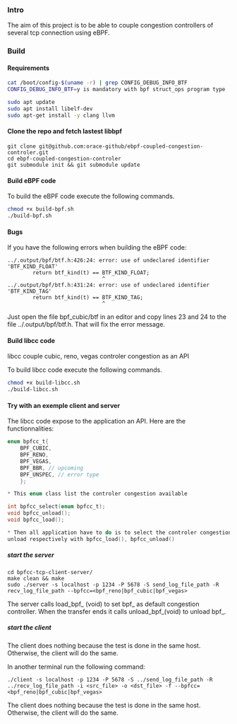 ### Intro

The aim of this project is to be able to couple congestion controllers of several tcp connection using eBPF. 

### Build

#### Requirements

```Bash
cat /boot/config-$(uname -r) | grep CONFIG_DEBUG_INFO_BTF
CONFIG_DEBUG_INFO_BTF=y is mandatory with bpf struct_ops program type

sudo apt update
sudo apt install libelf-dev
sudo apt-get install -y clang llvm  
```
#### Clone the repo and fetch lastest libbpf

```
git clone git@github.com:orace-github/ebpf-coupled-congestion-controler.git
cd ebpf-coupled-congestion-controler
git submodule init && git submodule update
```

#### Build eBPF code

To build the eBPF code execute the following commands.

```Bash
chmod +x build-bpf.sh
./build-bpf.sh
```

#### Bugs

If you have the following errors when building the eBPF code:

```
../.output/bpf/btf.h:426:24: error: use of undeclared identifier 'BTF_KIND_FLOAT'
        return btf_kind(t) == BTF_KIND_FLOAT;
                              ^
../.output/bpf/btf.h:431:24: error: use of undeclared identifier 'BTF_KIND_TAG'
        return btf_kind(t) == BTF_KIND_TAG;
                              ^

```

Just open the file bpf_cubic/btf in an editor and copy lines 23 and 24 to the file ../.output/bpf/btf.h. 
That will fix the error message.

#### Build libcc code

libcc couple cubic, reno, vegas controler congestion as an API

To build libcc code execute the following commands.

```Bash
chmod +x build-libcc.sh
./build-libcc.sh
```

#### Try with an exemple client and server

The libcc code expose to the application an API. Here are the functionnalities:

```C
enum bpfcc_t{
    BPF_CUBIC,
    BPF_RENO,
    BPF_VEGAS,
    BPF_BBR, // upcoming
    BPF_UNSPEC, // error type
    };

* This enum class list the controler congestion available

int bpfcc_select(enum bpfcc_t);
void bpfcc_unload();
void bpfcc_load();

* Then all application have to do is to select the controler congestion with enum bpfcc_t type, load and
unload respectively with bpfcc_load(), bpfcc_unload()
```

##### start the server

```
cd bpfcc-tcp-client-server/
make clean && make
sudo ./server -s localhost -p 1234 -P 5678 -S send_log_file_path -R recv_log_file_path --bpfcc=<bpf_reno|bpf_cubic|bpf_vegas>

```
The server calls load_bpf_<cc> (void) to set bpf_<cc> as default congestion controller. When the transfer ends
it calls  unload_bpf_<cc>(void) to unload bpf_<cc>.

##### start the client

The client does nothing because the test is done in the same host. Otherwise, the client will do the same.

In another terminal run the following command:

```
./client -s localhost -p 1234 -P 5678 -S ../send_log_file_path -R ../recv_log_file_path -i <src_file> -o <dst_file> -f --bpfcc=<bpf_reno|bpf_cubic|bpf_vegas>
```

The client does nothing because the test is done in the same host. Otherwise, the client will do the same.

